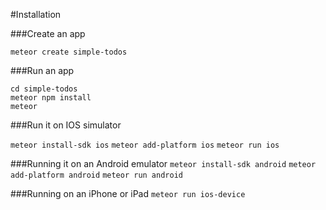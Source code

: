 #Installation

###Create an app

`meteor create simple-todos`

###Run an app

`cd simple-todos`  
`meteor npm install`  
`meteor`

###Run it on IOS simulator

`meteor install-sdk ios`
`meteor add-platform ios`
`meteor run ios`

###Running it on an Android emulator
`meteor install-sdk android`
`meteor add-platform android`
`meteor run android`

###Running on an iPhone or iPad
`meteor run ios-device`
